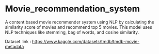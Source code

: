 # Movie_recommendation_system
A content based movie recommender system using NLP by calculating the similarity score of movies and recommend top 5 movies.
This model uses NLP techniques like stemming, bag of words, and cosine similarity.

Dataset link : https://www.kaggle.com/datasets/tmdb/tmdb-movie-metadata


